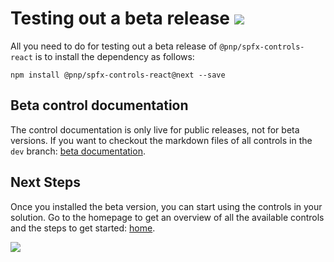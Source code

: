# Testing out a beta release ![](https://img.shields.io/npm/v/@pnp/spfx-controls-react/next.svg)

All you need to do for testing out a beta release of `@pnp/spfx-controls-react` is to install the dependency as follows:

```
npm install @pnp/spfx-controls-react@next --save
```

## Beta control documentation

The control documentation is only live for public releases, not for beta versions. If you want to checkout the markdown files of all controls in the `dev` branch: [beta documentation](https://github.com/pnp/sp-dev-fx-controls-react/tree/dev/docs/documentation/docs/controls).

## Next Steps

Once you installed the beta version, you can start using the controls in your solution. Go to the homepage to get an overview of all the available controls and the steps to get started: [home](./).

![](https://telemetry.sharepointpnp.com/sp-dev-fx-controls-react/wiki/beta)
